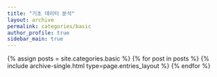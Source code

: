```yaml
---
title: "기초 데이터 분석"
layout: archive
permalink: categories/basic
author_profile: true
sidebar_main: true
---
```



{% assign posts = site.categories.basic %}
{% for post in posts %} {% include archive-single.html type=page.entries_layout %} {% endfor %}

<!-- https://ansohxxn.github.io/blog/category/ -->
